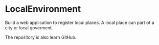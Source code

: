 # LocalEnvironment
Build a web application to register local places. A local place can part of a city or local goverment.

The repository is also learn GitHub.
